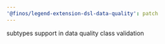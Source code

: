 ```yaml
---
'@finos/legend-extension-dsl-data-quality': patch
---
```


subtypes support in data quality class validation
